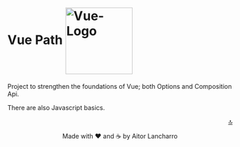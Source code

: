 <div id="top"></div>

# Vue Path <img align="center" src="https://upload.wikimedia.org/wikipedia/commons/9/95/Vue.js_Logo_2.svg" alt="Vue-Logo" width="150"/>

Project to strengthen the foundations of Vue; both Options and Composition Api.

There are also Javascript basics.

<p align="right"><a href="#top">🔝</a></p>

<p align="center">Made with ❤️ and ☕️ by Aitor Lancharro</p>
